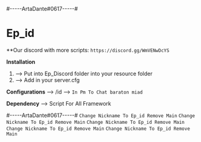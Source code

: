 #-----ArtaDante#0617-----#

# Ep_id

**Our discord with more scripts: `https://discord.gg/WmVENwDcYS`

**Installation**
1) --> Put into Ep_Discord folder into your resource folder
2) --> Add in your server.cfg

**Configurations**
--> /id
--> `In Pm To Chat baraton miad`

**Dependency**
--> Script For All Framework

#-----ArtaDante#0617-----#
`Change Nickname To Ep_id Remove Main`
`Change Nickname To Ep_id Remove Main`
`Change Nickname To Ep_id Remove Main`
`Change Nickname To Ep_id Remove Main`
`Change Nickname To Ep_id Remove Main`
